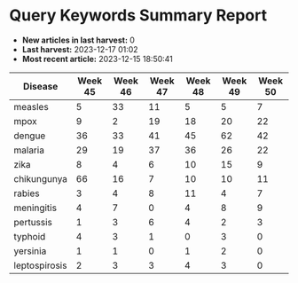 # Query Keywords Summary Report

- **New articles in last harvest:** 0
- **Last harvest:** 2023-12-17 01:02
- **Most recent article:** 2023-12-15 18:50:41

| Disease | Week 45 | Week 46 | Week 47 | Week 48 | Week 49 | Week 50 |
|--|-|-|-|-|-|-|
| measles | 5 | 33 | 11 | 5 | 5 | 7 |
| mpox | 9 | 2 | 19 | 18 | 20 | 22 |
| dengue | 36 | 33 | 41 | 45 | 62 | 42 |
| malaria | 29 | 19 | 37 | 36 | 26 | 22 |
| zika | 8 | 4 | 6 | 10 | 15 | 9 |
| chikungunya | 66 | 16 | 7 | 10 | 10 | 11 |
| rabies | 3 | 4 | 8 | 11 | 4 | 7 |
| meningitis | 4 | 7 | 0 | 4 | 8 | 9 |
| pertussis | 1 | 3 | 6 | 4 | 2 | 3 |
| typhoid | 4 | 3 | 1 | 0 | 3 | 0 |
| yersinia | 1 | 1 | 0 | 1 | 2 | 0 |
| leptospirosis | 2 | 3 | 3 | 4 | 3 | 0 |
